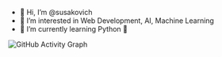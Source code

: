 - 👋 Hi, I’m @susakovich
- 👀 I’m interested in Web Development, AI, Machine Learning
- 🌱 I’m currently learning Python 🐍

<!---
susakovich/susakovich is a ✨ special ✨ repository because its `README.md` (this file) appears on your GitHub profile.
You can click the Preview link to take a look at your changes.
--->
![GitHub Activity Graph](https://activity-graph.herokuapp.com/graph?username=#susakovich&theme=dracula&hide_border=true)
